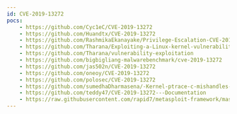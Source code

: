 ```yaml
---
id: CVE-2019-13272
pocs:
    - https://github.com/Cyc1eC/CVE-2019-13272
    - https://github.com/Huandtx/CVE-2019-13272
    - https://github.com/RashmikaEkanayake/Privilege-Escalation-CVE-2019-13272-
    - https://github.com/Tharana/Exploiting-a-Linux-kernel-vulnerability
    - https://github.com/Tharana/vulnerability-exploitation
    - https://github.com/bigbigliang-malwarebenchmark/cve-2019-13272
    - https://github.com/jas502n/CVE-2019-13272
    - https://github.com/oneoy/CVE-2019-13272
    - https://github.com/polosec/CVE-2019-13272
    - https://github.com/sumedhaDharmasena/-Kernel-ptrace-c-mishandles-vulnerability-CVE-2019-13272
    - https://github.com/teddy47/CVE-2019-13272---Documentation
    - https://raw.githubusercontent.com/rapid7/metasploit-framework/master/modules/exploits/linux/local/ptrace_traceme_pkexec_helper.rb
---
```

